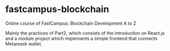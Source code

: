 # fastcampus-blockchain

Online course of FastCampus: Blockchain Development A to Z

Mainly the practices of Part2, which consists of the introduction on React.js and a module project which implements a simple frontend that connects Metamask wallet.
